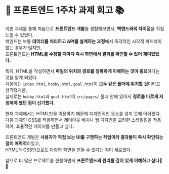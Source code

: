 # **🦁 프론트엔드 1주차 과제 회고 📚**  

이번 과제를 통해 처음으로 **프론트엔드 개발**을 경험해보면서, **백엔드와의 차이점**을 직접 느낄 수 있었다.  
백엔드는 보통 **데이터를 처리하고 API를 설계하는 과정**에서 즉각적인 시각적 피드백이 없는 경우가 많지만,  
프론트엔드는 **HTML를 수정할 때마다 즉시 화면에서 결과를 확인할 수 있어 재미있었다.**  


특히, HTML을 작성하면서 **파일의 위치와 경로를 정확하게 이해하는 것이 중요**하다는 것을 알게 되었다.  
처음에는 `index.html`, `hobby.html`, `goal.html`이 **모두 같은 폴더에 위치할 것**이라고 생각했지만,  
실제로는 `hobby.html`과 `goal.html`이 `src/pages/` 폴더 안에 있어서 **경로를 다르게 지정해야 했던 점이 신기했다.**  


현재 과제에서는 HTML만을 이용하기 때문에 디자인적인 요소를 넣지 못해 아쉬웠다.
다음 과제인 CSS를 적용하면서 레이아웃 배치나 웹 디자인을 고려한 스타일링을 적용하여, 효율적인 페이지를 만들고 싶다. 


프론트엔드 개발은 **사용자가 직접 보는 UI를 구현하는 작업이라 결과물이 즉시 확인되는 점이 매력적**이었고,  
HTML과 CSS만으로도 다양한 화면을 만들 수 있다는 점이 새로웠다.  


앞으로 더 많은 프로젝트를 진행하면서 **프론트엔드의 원리를 깊이 있게 이해하고 싶다🚀🔥**